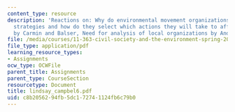 ```yaml
---
content_type: resource
description: 'Reactions on: Why do environmental movement organizations have different
  strategies and how do they select which actions they will take to affect change?
  by Carmin and Balser, Need for analysis of local organizations by Andrews and Edwards.'
file: /media/courses/11-363-civil-society-and-the-environment-spring-2005/c8b2056294fb5dc172741124fb6c79b0_lindsay_campbel6.pdf
file_type: application/pdf
learning_resource_types:
- Assignments
ocw_type: OCWFile
parent_title: Assignments
parent_type: CourseSection
resourcetype: Document
title: lindsay_campbel6.pdf
uid: c8b20562-94fb-5dc1-7274-1124fb6c79b0
---
```


